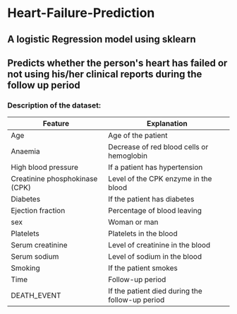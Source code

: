 # Heart-Failure-Prediction
## A logistic Regression model using sklearn
## Predicts whether the person's heart has failed or not using his/her clinical reports during the follow up period

### Description of the dataset:

|           Feature	             |               Explanation                        |
|            ---                 |                  ---                             |                               
| Age	                           |   Age of the patient                             | 
| Anaemia	                       |  Decrease of red blood cells or hemoglobin       |
| High blood pressure	           |  If a patient has hypertension                   |           
| Creatinine phosphokinase (CPK) |	 Level of the CPK enzyme in the blood           |
| Diabetes	                     |  If the patient has diabetes                     |
| Ejection fraction	             |  Percentage of blood leaving                     |
| sex	                           |  Woman or man                                    |
| Platelets	                     |  Platelets in the blood                          |
| Serum creatinine	             |  Level of creatinine in the blood                |
| Serum sodium	                 |  Level of sodium in the blood                    |
| Smoking	                       |  If the patient smokes                           |                    
| Time	                         |  Follow-up period                                |
| DEATH_EVENT	                   |  If the patient died during the follow-up period |
